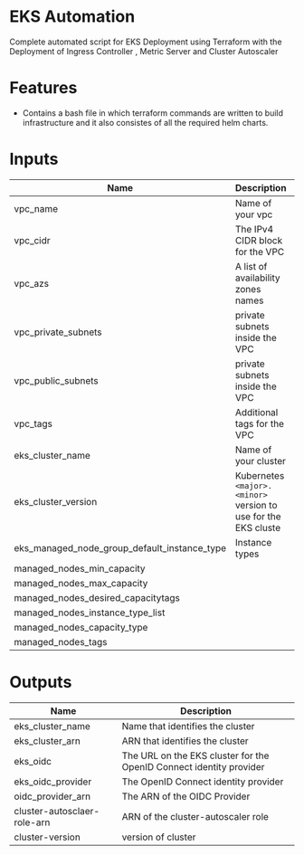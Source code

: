 # EKS Automation 
Complete automated script for EKS Deployment using Terraform with the Deployment of Ingress Controller , Metric Server and Cluster Autoscaler

# Features
* Contains a bash file in which terraform commands are written to build infrastructure and it also consistes of all the required helm charts.



# Inputs

|Name              |Description                                          |Type   |Default|
|------------------|-----------------------                              |-------|-------|
|vpc_name    |Name of your vpc                               |string |""     |
|vpc_cidr  |The IPv4 CIDR block for the VPC                    |string |""     |0.0.0.0/0
|vpc_azs          |A list of availability zones names                          |string |[]     |
|vpc_private_subnets    |private subnets inside the VPC              | |[]       |
|vpc_public_subnets          |private subnets inside the VPC |   |[]  |
|vpc_tags |Additional tags for the VPC	        |number |1      |
|eks_cluster_name    |Name of your cluster                               |string |""     |
|eks_cluster_version  | Kubernetes `<major>.<minor>` version to use for the EKS cluste       |string |null    |
|eks_managed_node_group_default_instance_type          |Instance types                          |string |""     |
|managed_nodes_min_capacity    |            |number |       |
|managed_nodes_max_capacity          |  |number   |  |
|managed_nodes_desired_capacitytags | |number |1      |
|managed_nodes_instance_type_list    |         |string |    |
|managed_nodes_capacity_type  |                                  |string |""     |
|managed_nodes_tags          | |string |""     |


# Outputs

|Name              |Description                        |                                    
|------------------|-----------------------            |                
|eks_cluster_name    |Name that identifies the cluster |                   
|eks_cluster_arn       |ARN that identifies the cluster    |   
|eks_oidc|The URL on the EKS cluster for the OpenID Connect identity provider|
|eks_oidc_provider|The OpenID Connect identity provider|
|oidc_provider_arn|The ARN of the OIDC Provider|
|cluster-autosclaer-role-arn  |ARN of the cluster-autoscaler role|
|cluster-version|version of cluster|

